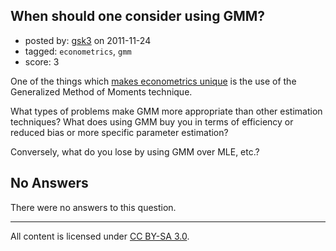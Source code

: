 ## When should one consider using GMM?

- posted by: [gsk3](https://stackexchange.com/users/-1/21-gsk3) on 2011-11-24
- tagged: `econometrics`, `gmm`
- score: 3

One of the things which [makes econometrics unique][1] is the use of the Generalized Method of Moments technique.

What types of problems make GMM more appropriate than other estimation techniques?  What does using GMM buy you in terms of efficiency or reduced bias or more specific parameter estimation?

Conversely, what do you lose by using GMM over MLE, etc.?


  [1]: http://economics.stackexchange.com/q/159/21

## No Answers

There were no answers to this question.


---

All content is licensed under [CC BY-SA 3.0](https://creativecommons.org/licenses/by-sa/3.0/).

